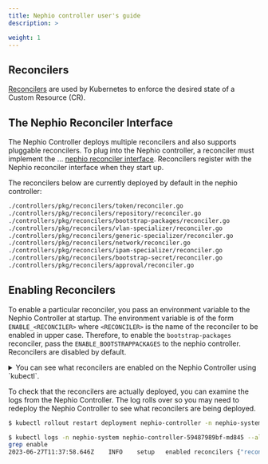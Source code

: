 ```yaml
---
title: Nephio controller user's guide
description: >

weight: 1
---
```


## Reconcilers

[Reconcilers](https://kubebyexample.com/learning-paths/operator-framework/operator-sdk-go/controller-reconcile-function)
are used by Kubernetes to enforce the desired state of a Custom Resource (CR).

## The Nephio Reconciler Interface

The Nephio Controller deploys multiple reconcilers and also supports pluggable reconcilers. To plug into the Nephio controller, a reconciler must implement the ...
[nephio reconciler
interface](https://github.com/nephio-project/nephio/tree/main/controllers/pkg/reconcilers/reconciler-interface).
Reconcilers register with the Nephio reconciler interface when they start up.

The reconcilers below are currently deployed by default in the nephio controller:

```bash
./controllers/pkg/reconcilers/token/reconciler.go
./controllers/pkg/reconcilers/repository/reconciler.go
./controllers/pkg/reconcilers/bootstrap-packages/reconciler.go
./controllers/pkg/reconcilers/vlan-specializer/reconciler.go
./controllers/pkg/reconcilers/generic-specializer/reconciler.go
./controllers/pkg/reconcilers/network/reconciler.go
./controllers/pkg/reconcilers/ipam-specializer/reconciler.go
./controllers/pkg/reconcilers/bootstrap-secret/reconciler.go
./controllers/pkg/reconcilers/approval/reconciler.go
```

## Enabling Reconcilers

To enable a particular reconciler, you pass an environment variable to the
Nephio Controller at startup. The environment variable is of the form
`ENABLE_<RECONCILER>` where `<RECONCILER>` is the name of the reconciler to
be enabled in upper case. Therefore, to enable the `bootstrap-packages` reconciler,
pass the `ENABLE_BOOTSTRAPPACKAGES` to the nephio controller. Reconcilers are
disabled by default.

<details>
<summary>You can see what reconcilers are enabled on the Nephio Controller using
`kubectl`.</summary>

```bash
$ kubectl describe pod -n nephio-system nephio-controller-6565fd695d-44kld

*** Truncated output ***

Name:             nephio-controller-6565fd695d-44kld
Containers:
  controller:
    Container ID:  containerd://37d3eff53c1944a659e5a7ab913173db42f34b44347072e6c9b51e5671f35ea2
    Environment:
      POD_NAMESPACE:              nephio-system (v1:metadata.namespace)
      POD_IP:                      (v1:status.podIP)
      POD_NAME:                   nephio-controller-6565fd695d-44kld (v1:metadata.name)
      NODE_NAME:                   (v1:spec.nodeName)
      NODE_IP:                     (v1:status.hostIP)
      GIT_URL:                    http://172.18.0.200:3000
      GIT_NAMESPACE:              gitea
      ENABLE_APPROVAL:            true
      ENABLE_REPOSITORIES:        true
      ENABLE_BOOTSTRAPSECRETS:    true
      ENABLE_BOOTSTRAPPACKAGES:   true
      ENABLE_GENERICSPECIALIZER:  true
      ENABLE_NETWORKS:            true
      CLIENT_PROXY_ADDRESS:       resource-backend-controller-grpc-svc.backend-system.svc.cluster.local:9999
```

</details>

To check that the reconcilers are actually deployed, you can examine the logs
from the Nephio Controller. The log rolls over so you may need to redeploy the
Nephio Controller to see what reconcilers are being deployed.

```bash
$ kubectl rollout restart deployment nephio-controller -n nephio-system

$ kubectl logs -n nephio-system nephio-controller-59487989bf-md845 --all-containers | \
grep enable
2023-06-27T11:37:58.646Z	INFO	setup	enabled reconcilers	{"reconcilers": "repositories,approval,bootstrappackages,bootstrapsecrets,genericspecializer,networks"}
```
